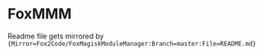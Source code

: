 # FoxMMM

Readme file gets mirrored by `{Mirror=Fox2Code/FoxMagiskModuleManager:Branch=master:File=README.md}`